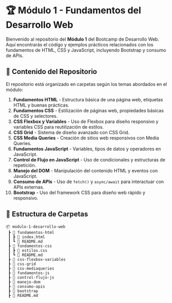 # 🏆 Módulo 1 - Fundamentos del Desarrollo Web

Bienvenido al repositorio del **Módulo 1** del Bootcamp de Desarrollo Web. Aquí encontrarás el código y ejemplos prácticos relacionados con los fundamentos de HTML, CSS y JavaScript, incluyendo Bootstrap y consumo de APIs.

## 📌 Contenido del Repositorio

El repositorio está organizado en carpetas según los temas abordados en el módulo:

1. **Fundamentos HTML** - Estructura básica de una página web, etiquetas HTML y buenas prácticas.
2. **Fundamentos CSS** - Estilización de páginas web, propiedades básicas de CSS y selectores.
3. **CSS Flexbox y Variables** - Uso de Flexbox para diseño responsivo y variables CSS para reutilización de estilos.
4. **CSS Grid** - Sistema de diseño avanzado con CSS Grid.
5. **CSS Media Queries** - Creación de sitios web responsivos con Media Queries.
6. **Fundamentos JavaScript** - Variables, tipos de datos y operadores en JavaScript.
7. **Control de Flujo en JavaScript** - Uso de condicionales y estructuras de repetición.
8. **Manejo del DOM** - Manipulación del contenido HTML y eventos con JavaScript.
9. **Consumo de APIs** - Uso de `fetch()` y `async/await` para interactuar con APIs externas.
10. **Bootstrap** - Uso del framework CSS para diseño web rápido y responsivo.

## 📂 Estructura de Carpetas

```plaintext
📦 modulo-1-desarrollo-web
 ┣ 📂 fundamentos-html
 ┃ ┣ 📜 index.html
 ┃ ┗ 📜 README.md
 ┣ 📂 fundamentos-css
 ┃ ┣ 📜 estilos.css
 ┃ ┗ 📜 README.md
 ┣ 📂 css-flexbox-variables
 ┣ 📂 css-grid
 ┣ 📂 css-mediaqueries
 ┣ 📂 fundamentos-js
 ┣ 📂 control-flujo-js
 ┣ 📂 manejo-dom
 ┣ 📂 consumo-apis
 ┣ 📂 bootstrap
 ┣ 📜 README.md

